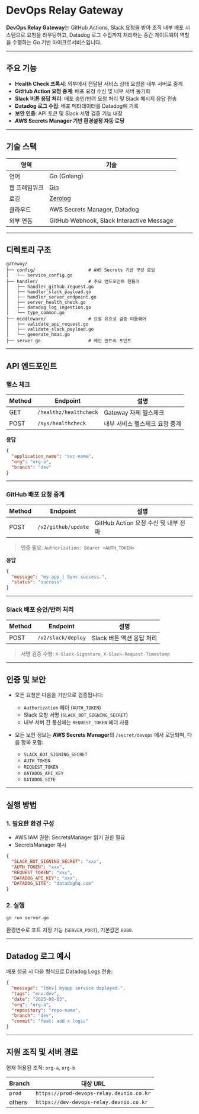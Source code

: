 # DevOps Relay Gateway

**DevOps Relay Gateway**는 GitHub Actions, Slack 요청을 받아 조직 내부 배포 시스템으로 요청을 라우팅하고, Datadog 로그 수집까지 처리하는 중간 게이트웨이 역할을 수행하는 Go 기반 마이크로서비스입니다.

---
## 주요 기능
- **Health Check 프록시**: 외부에서 전달된 서비스 상태 요청을 내부 서버로 중계
- **GitHub Action 요청 중계**: 배포 요청 수신 및 내부 서버 동기화
- **Slack 버튼 응답 처리**: 배포 승인/반려 요청 처리 및 Slack 메시지 응답 전송
- **Datadog 로그 수집**: 배포 메타데이터를 Datadog에 기록
- **보안 인증**: API 토큰 및 Slack 서명 검증 기능 내장
- **AWS Secrets Manager 기반 환경설정 자동 로딩**
---
## 기술 스택

| 영역               | 기술                                                                 |
|--------------------|----------------------------------------------------------------------|
| 언어               | Go (Golang)                                                          |
| 웹 프레임워크      | [Gin](https://github.com/gin-gonic/gin)                             |
| 로깅               | [Zerolog](https://github.com/rs/zerolog)                             |
| 클라우드           | AWS Secrets Manager, Datadog                                          |
| 외부 연동          | GitHub Webhook, Slack Interactive Message                            |

---

## 디렉토리 구조

```
gateway/
├── config/                    # AWS Secrets 기반 구성 로딩
│   └── service_config.go
├── handler/                   # 주요 엔드포인트 핸들러
│   ├── handler_github_request.go
│   ├── handler_slack_payload.go
│   ├── handler_server_endpoint.go
│   ├── server_health_check.go
│   ├── datadog_log_ingestion.go
│   └── type_common.go
├── middleware/                # 요청 유효성 검증 미들웨어
│   ├── validate_api_request.go
│   ├── validate_slack_payload.go
│   └── generate_hmac.go
├── server.go                  # 메인 엔트리 포인트
```
---
## API 엔드포인트

### 헬스 체크

| Method | Endpoint                       | 설명                             |
|--------|--------------------------------|----------------------------------|
| GET    | `/healthz/healthcheck`         | Gateway 자체 헬스체크             |
| POST   | `/sys/healthcheck`             | 내부 서비스 헬스체크 요청 중계    |
**응답**
```json
{
  "application_name": "svc-name",
  "org": "org-a",
  "branch": "dev"
}
```
---
### GitHub 배포 요청 중계

| Method | Endpoint                 | 설명                                  |
|--------|--------------------------|---------------------------------------|
| POST   | `/v2/github/update`      | GitHub Action 요청 수신 및 내부 전파 |

> 인증 필요: `Authorization: Bearer <AUTH_TOKEN>`

**응답**
```json
{
  "message": "my-app | Sync success.",
  "status": "success"
}
```

---

### Slack 배포 승인/반려 처리

| Method | Endpoint                 | 설명                                 |
|--------|--------------------------|--------------------------------------|
| POST   | `/v2/slack/deploy`       | Slack 버튼 액션 응답 처리           |

> 서명 검증 수행: `X-Slack-Signature`, `X-Slack-Request-Timestamp`
---
## 인증 및 보안

- 모든 요청은 다음을 기반으로 검증됩니다:
    - `Authorization` 헤더 (`AUTH_TOKEN`)
    - Slack 요청 서명 (`SLACK_BOT_SIGNING_SECRET`)
    - 내부 서버 간 통신에는 `REQUEST_TOKEN` 헤더 사용

- 모든 보안 정보는 **AWS Secrets Manager**의 `/secret/devops` 에서 로딩되며, 다음 항목 포함:
    - `SLACK_BOT_SIGNING_SECRET`
    - `AUTH_TOKEN`
    - `REQUEST_TOKEN`
    - `DATADOG_API_KEY`
    - `DATADOG_SITE`

---

## 실행 방법

### 1. 필요한 환경 구성

- AWS IAM 권한: SecretsManager 읽기 권한 필요
- SecretsManager 예시
```json
{
  "SLACK_BOT_SIGNING_SECRET": "xxx",
  "AUTH_TOKEN": "xxx",
  "REQUEST_TOKEN": "xxx",
  "DATADOG_API_KEY": "xxx",
  "DATADOG_SITE": "datadoghq.com"
}
```
### 2. 실행
```bash
go run server.go
```
환경변수로 포트 지정 가능 (`SERVER_PORT`), 기본값은 `8080`.

---
## Datadog 로그 예시
배포 성공 시 다음 형식으로 Datadog Logs 전송:
```json
{
  "message": "[dev] myapp service deployed.",
  "tags": "env:dev",
  "date": "2025-08-03",
  "org": "org-a",
  "repository": "repo-name",
  "branch": "dev",
  "commit": "feat: add x logic"
}
```
---

## 지원 조직 및 서버 경로
현재 허용된 조직: `org-a`, `org-b`

| Branch   | 대상 URL                                      |
|----------|-----------------------------------------------|
| `prod`   | `https://prod-devops-relay.devnio.co.kr`      |
| others   | `https://dev-devops-relay.devnio.co.kr`       |